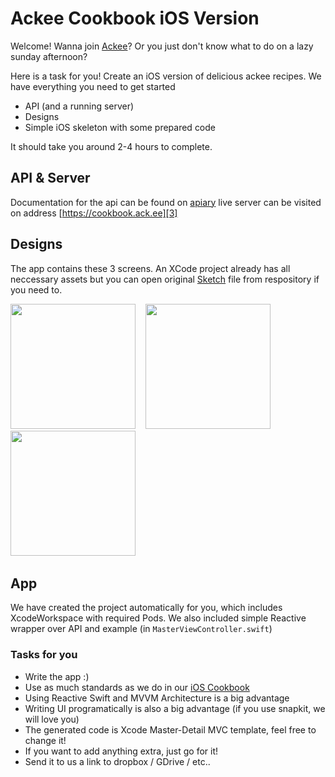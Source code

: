 # Ackee Cookbook iOS Version

Welcome! Wanna join [Ackee][1]? Or you just don't know what to do on a lazy sunday afternoon?

Here is a task for you! Create an iOS version of delicious ackee recipes. We have everything you need to get started
- API (and a running server)
- Designs
- Simple iOS skeleton with some prepared code

It should take you around 2-4 hours to complete.

## API & Server
Documentation for the api can be found on [apiary][2]
live server can be visited on address [https://cookbook.ack.ee][3]

## Designs
The app contains these 3 screens. An XCode project already has all neccessary assets but you can open original [Sketch][4] file from respository if you need to.

<img src="https://raw.githubusercontent.com/AckeeCZ/cookbook-ios-task/master/PNG/01_list.png" width="200">&nbsp;&nbsp;&nbsp;
<img src="https://raw.githubusercontent.com/AckeeCZ/cookbook-ios-task/master/PNG/02_detail.png" width="200">&nbsp;&nbsp;&nbsp;
<img src="https://raw.githubusercontent.com/AckeeCZ/cookbook-ios-task/master/PNG/03_add.png" width="200">&nbsp;


## App
We have created the project automatically for you, which includes XcodeWorkspace with required Pods. We also included simple Reactive wrapper over API and example (in `MasterViewController.swift`)

### Tasks for you

- Write the app :)
- Use as much standards as we do in our [iOS Cookbook][5]
- Using Reactive Swift and MVVM Architecture is a big advantage
- Writing UI programatically is also a big advantage (if you use snapkit, we will love you)
- The generated code is Xcode Master-Detail MVC template, feel free to change it!
- If you want to add anything extra, just go for it!
- Send it to us a link to dropbox / GDrive / etc..

[1]:	https://ackee.cz
[2]:	http://docs.cookbook3.apiary.io/#introduction/recipes
[3]:	https://cookbook.ack.ee
[4]:	http://sketchapp.com
[5]:	https://github.com/AckeeCZ/ios-cookbook
